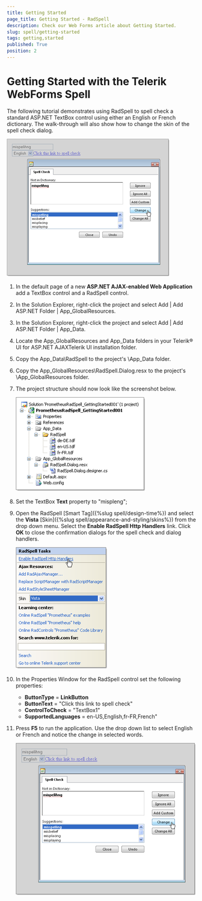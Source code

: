 ```yaml
---
title: Getting Started
page_title: Getting Started - RadSpell
description: Check our Web Forms article about Getting Started.
slug: spell/getting-started
tags: getting,started
published: True
position: 2
---
```


# Getting Started with the Telerik WebForms Spell

The following tutorial demonstrates using RadSpell to spell check a standard ASP.NET TextBox control using either an English or French dictionary. The walk-through will also show how to change the skin of the spell check dialog.

![Getting Started with the Telerik WebForms Spell](images/spell-gettingstarted003b.png "Getting Started with the Telerik WebForms Spell")

1. In the default page of a new **ASP.NET AJAX-enabled Web Application** add a TextBox control and a RadSpell control.

1. In the Solution Explorer, right-click the project and select Add | Add ASP.NET Folder | App_GlobalResources.

1. In the Solution Explorer, right-click the project and select Add | Add ASP.NET Folder | App_Data.

1. Locate the App_GlobalResources and App_Data folders in your Telerik® UI for ASP.NET AJAXTelerik UI installation folder.

1. Copy the App_Data\RadSpell to the project's \App_Data folder.

1. Copy the App_GlobalResources\RadSpell.Dialog.resx to the project's \App_GlobalResources folder.

1. The project structure should now look like the screenshot below.

	![](images/spell-gettingstarted001.png)

1. Set the TextBox **Text** property to "mispleng";

1. Open the RadSpell [Smart Tag]({%slug spell/design-time%}) and select the **Vista** [Skin]({%slug spell/appearance-and-styling/skins%}) from the drop down menu. Select the **Enable RadSpell Http Handlers** link. Click **OK** to close the confirmation dialogs for the spell check and dialog handlers.

	![](images/spell-gettingstarted002.png)

1. In the Properties Window for the RadSpell control set the following properties:
	* **ButtonType** = **LinkButton**
	* **ButtonText** = "Click this link to spell check"
	* **ControlToCheck** = "TextBox1"
	* **SupportedLanguages** = en-US,English,fr-FR,French"
	
1. Press **F5** to run the application. Use the drop down list to select English or French and notice the change in selected words.

	![](images/spell-gettingstarted003.png)

